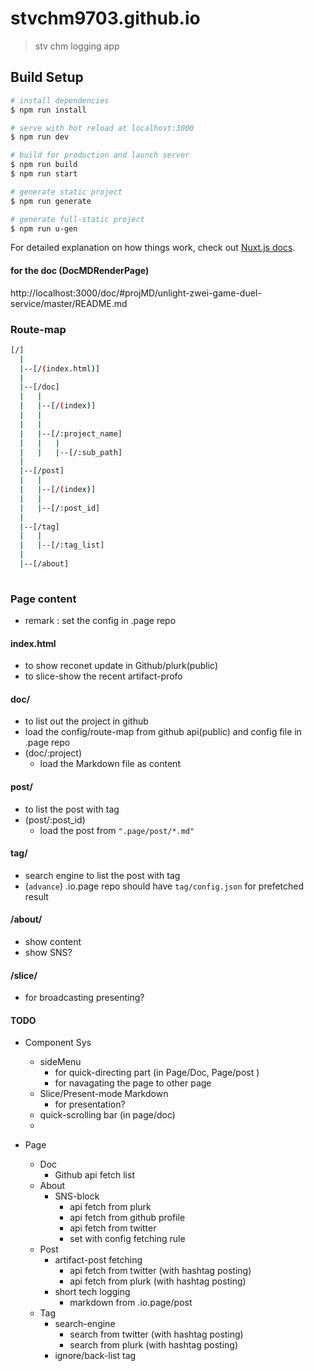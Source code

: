 # stvchm9703.github.io

> stv chm logging app

## Build Setup

``` bash
# install dependencies
$ npm run install

# serve with hot reload at localhost:3000
$ npm run dev

# build for production and launch server
$ npm run build
$ npm run start

# generate static project
$ npm run generate

# generate full-static project
$ npm run u-gen
```

For detailed explanation on how things work, check out [Nuxt.js docs](https://nuxtjs.org).


#### for the doc (DocMDRenderPage)
http://localhost:3000/doc/#projMD/unlight-zwei-game-duel-service/master/README.md


### Route-map

```bash 
[/]
  |
  |--[/(index.html)]
  |
  |--[/doc]
  |   |
  |   |--[/(index)]
  |   |
  |   |
  |   |--[/:project_name]
  |   |   |
  |   |   |--[/:sub_path]
  |
  |--[/post]
  |   |
  |   |--[/(index)]
  |   |
  |   |--[/:post_id]
  |   
  |--[/tag]
  |   |
  |   |--[/:tag_list]
  |
  |--[/about]
  
```

<!-- slide-break -->

### Page content

- remark : set the config in .page repo

#### index.html

- to show reconet update in Github/plurk(public)
- to slice-show the recent artifact-profo

#### doc/

- to list out the project in github
- load the config/route-map from github api(public) and config file in .page repo
- (doc/:project) 
  - load the Markdown file as content

#### post/

- to list the post with tag 
- (post/:post_id)
  - load the post from `".page/post/*.md"`

#### tag/

- search engine to list the post with tag 
- (`advance`) .io.page repo should have `tag/config.json` for prefetched result 

#### /about/ 

- show content
- show SNS?

#### /slice/

- for broadcasting presenting? 

<!-- slide-break -->

#### TODO

- Component Sys
  - sideMenu
    - for quick-directing part (in Page/Doc, Page/post )
    - for navagating the page to other page 
  - Slice/Present-mode Markdown
    - for presentation?
  - quick-scrolling bar (in page/doc)
  - 

- Page 
  - Doc 
    - Github api fetch list
  - About 
    - SNS-block 
      - api fetch from plurk 
      - api fetch from github profile
      - api fetch from twitter
      - set with config fetching rule
  - Post 
    - artifact-post fetching 
      - api fetch from twitter (with hashtag posting) 
      - api fetch from plurk (with hashtag posting)
    - short tech logging 
      - markdown from .io.page/post
  - Tag
    - search-engine 
      - search from twitter (with hashtag posting)
      - search from plurk (with hashtag posting)
    - ignore/back-list tag 



